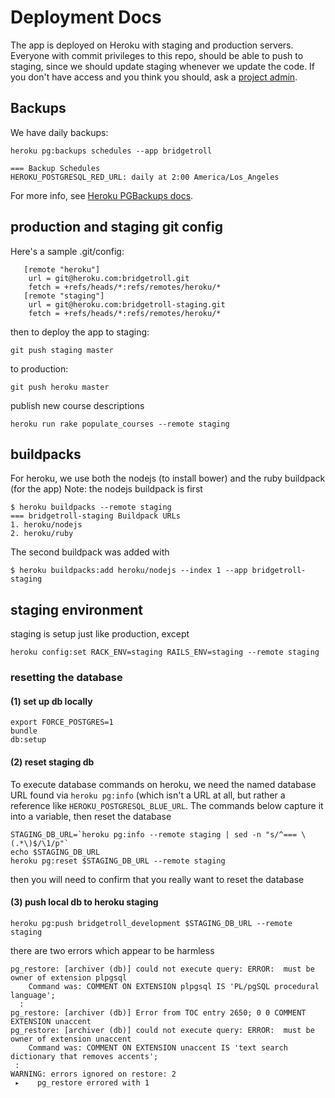 # Deployment Docs

The app is deployed on Heroku with staging and production servers.  Everyone with commit privileges to this repo, should be able to push to staging, since we should update staging whenever we update the code.  If you don't have access and you think you should, ask a [project admin](Project-Admins).

## Backups

We have daily backups:

```
heroku pg:backups schedules --app bridgetroll

=== Backup Schedules
HEROKU_POSTGRESQL_RED_URL: daily at 2:00 America/Los_Angeles
```

For more info, see [Heroku PGBackups docs](https://devcenter.heroku.com/articles/heroku-postgres-backups).

## production and staging git config

Here's a sample .git/config:

```
   [remote "heroku"]
	url = git@heroku.com:bridgetroll.git
	fetch = +refs/heads/*:refs/remotes/heroku/*
   [remote "staging"]
	url = git@heroku.com:bridgetroll-staging.git
	fetch = +refs/heads/*:refs/remotes/heroku/*
```

then to deploy the app to staging:

```
git push staging master
```

to production:

```
git push heroku master
```

publish new course descriptions
```
heroku run rake populate_courses --remote staging
```

## buildpacks
For heroku, we use both the nodejs (to install bower) and the ruby buildpack (for the app)
Note: the nodejs buildpack is first
```
$ heroku buildpacks --remote staging
=== bridgetroll-staging Buildpack URLs
1. heroku/nodejs
2. heroku/ruby
```

The second buildpack was added with
```
$ heroku buildpacks:add heroku/nodejs --index 1 --app bridgetroll-staging
```

## staging environment
staging is setup just like production, except
```
heroku config:set RACK_ENV=staging RAILS_ENV=staging --remote staging
```

### resetting the database

#### (1) set up db locally
```
export FORCE_POSTGRES=1
bundle
db:setup
```

#### (2) reset staging db

To execute database commands on heroku, we need the named database URL found via `heroku pg:info` (which isn't a URL at all, but rather a reference like `HEROKU_POSTGRESQL_BLUE_URL`. The commands below capture it into a variable, then reset the database

```
STAGING_DB_URL=`heroku pg:info --remote staging | sed -n "s/^=== \(.*\)$/\1/p"`
echo $STAGING_DB_URL
heroku pg:reset $STAGING_DB_URL --remote staging
```

then you will need to confirm that you really want to reset the database


#### (3) push local db to heroku staging

```
heroku pg:push bridgetroll_development $STAGING_DB_URL --remote staging
```
there are two errors which appear to be harmless

```
pg_restore: [archiver (db)] could not execute query: ERROR:  must be owner of extension plpgsql
    Command was: COMMENT ON EXTENSION plpgsql IS 'PL/pgSQL procedural language';
  :
pg_restore: [archiver (db)] Error from TOC entry 2650; 0 0 COMMENT EXTENSION unaccent
pg_restore: [archiver (db)] could not execute query: ERROR:  must be owner of extension unaccent
    Command was: COMMENT ON EXTENSION unaccent IS 'text search dictionary that removes accents';
 :
WARNING: errors ignored on restore: 2
 ▸    pg_restore errored with 1
```
